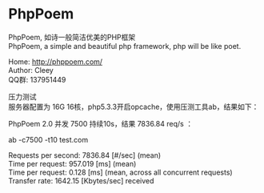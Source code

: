 # PhpPoem
PhpPoem, 如诗一般简洁优美的PHP框架       
PhpPoem, a simple and beautiful php framework, php will be like poet.


Home: http://phppoem.com/  
Author: Cleey  
QQ群: 137951449


压力测试    
服务器配置为 16G 16核，php5.3.3开启opcache，使用压测工具ab，结果如下：   
   
PhpPoem 2.0 并发 7500 持续10s，结果  7836.84 req/s ：   
   
ab -c7500 -t10 test.com   
   
Requests per second:    7836.84 [#/sec] (mean)   
Time per request:       957.019 [ms] (mean)   
Time per request:       0.128 [ms] (mean, across all concurrent requests)   
Transfer rate:          1642.15 [Kbytes/sec] received   
